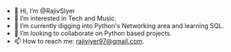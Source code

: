 - 👋 Hi, I’m @RajivSIyer
- 👀 I’m interested in Tech and Music.
- 🌱 I’m currently digging into Python's Networking area and learning SQL.
- 💞️ I’m looking to collaborate on Python based projects.
- 📫 How to reach me: rajiviyer97@gmail.com.

<!---
RajivSIyer/RajivSIyer is a ✨ special ✨ repository because its `README.md` (this file) appears on your GitHub profile.
You can click the Preview link to take a look at your changes.
--->
